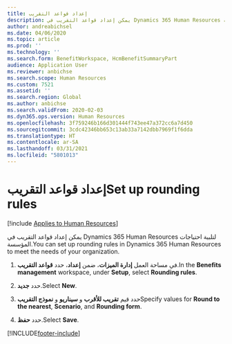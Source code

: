 ```yaml
---
title: إعداد قواعد التقريب
description: يمكن إعداد قواعد التقريب في Dynamics 365 Human Resources لتلبية احتياجات المؤسسة.
author: andreabichsel
ms.date: 04/06/2020
ms.topic: article
ms.prod: ''
ms.technology: ''
ms.search.form: BenefitWorkspace, HcmBenefitSummaryPart
audience: Application User
ms.reviewer: anbichse
ms.search.scope: Human Resources
ms.custom: 7521
ms.assetid: ''
ms.search.region: Global
ms.author: anbichse
ms.search.validFrom: 2020-02-03
ms.dyn365.ops.version: Human Resources
ms.openlocfilehash: 3f759246b166d301444f743ee47a372cc6a7d450
ms.sourcegitcommit: 3cdc42346bb653c13ab33a7142dbb7969f1f6dda
ms.translationtype: HT
ms.contentlocale: ar-SA
ms.lasthandoff: 03/31/2021
ms.locfileid: "5801013"
---
```

# <a name="set-up-rounding-rules"></a><span data-ttu-id="e2313-103">إعداد قواعد التقريب</span><span class="sxs-lookup"><span data-stu-id="e2313-103">Set up rounding rules</span></span>

[!include [Applies to Human Resources](../includes/applies-to-hr.md)]

<span data-ttu-id="e2313-104">يمكن إعداد قواعد التقريب في Dynamics 365 Human Resources لتلبية احتياجات المؤسسة.</span><span class="sxs-lookup"><span data-stu-id="e2313-104">You can set up rounding rules in Dynamics 365 Human Resources to meet the needs of your organization.</span></span>

1. <span data-ttu-id="e2313-105">في مساحة العمل **إدارة الميزات**، ضمن **إعداد**، حدد **قواعد التقريب**.</span><span class="sxs-lookup"><span data-stu-id="e2313-105">In the **Benefits management** workspace, under **Setup**, select **Rounding rules**.</span></span>

2. <span data-ttu-id="e2313-106">حدد **جديد**.</span><span class="sxs-lookup"><span data-stu-id="e2313-106">Select **New**.</span></span>

3. <span data-ttu-id="e2313-107">حدد قيم **تقريب للأقرب** و **سيناريو** و **نموذج التقريب**</span><span class="sxs-lookup"><span data-stu-id="e2313-107">Specify values for **Round to the nearest**, **Scenario**, and **Rounding form**.</span></span>

4. <span data-ttu-id="e2313-108">حدد **حفظ**.</span><span class="sxs-lookup"><span data-stu-id="e2313-108">Select **Save**.</span></span> 


[!INCLUDE[footer-include](../includes/footer-banner.md)]